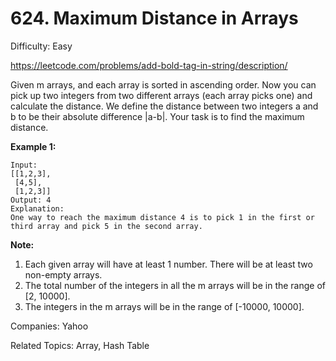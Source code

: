 # 624. Maximum Distance in Arrays

Difficulty: Easy

https://leetcode.com/problems/add-bold-tag-in-string/description/

Given m arrays, and each array is sorted in ascending order. Now you can pick up two integers from two different arrays (each array picks one) and calculate the distance. We define the distance between two integers a and b to be their absolute difference |a-b|. Your task is to find the maximum distance.

**Example 1:**
```
Input: 
[[1,2,3],
 [4,5],
 [1,2,3]]
Output: 4
Explanation: 
One way to reach the maximum distance 4 is to pick 1 in the first or third array and pick 5 in the second array.
```
**Note:**
1. Each given array will have at least 1 number. There will be at least two non-empty arrays.
2. The total number of the integers in all the m arrays will be in the range of [2, 10000].
3. The integers in the m arrays will be in the range of [-10000, 10000].

Companies: Yahoo

Related Topics: Array, Hash Table
